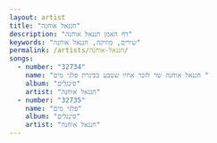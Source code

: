 ```yaml
---
layout: artist
title: "חננאל אוחנה"
description: "דף האמן חננאל אוחנה"
keywords: "שירים, מוזיקה, חננאל אוחנה"
permalink: /artists/חננאל-אוחנה/
songs:
  - number: "32734"
    name: "חננאל אוחנה שר לזכר אחיו שטבע בכינרת פלגי מים "
    album: "סינגלים"
    artist: "חננאל אוחנה"
  - number: "32735"
    name: "פלגי מים"
    album: "סינגלים"
    artist: "חננאל אוחנה"
---
```

